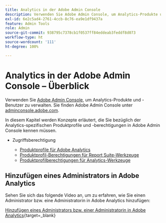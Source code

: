 ```yaml
---
title: Analytics in der Adobe Admin Console
description: Verwenden Sie Adobe Admin Console, um Analytics-Produkte und -Benutzer zu verwalten.
exl-id: 6e2c5ad4-2761-4ccb-8c76-ea9e1df9437a
feature: Admin Tools
role: Admin
source-git-commit: 938795c7378cb1f0537ff84eddeab3feddf8d073
workflow-type: ht
source-wordcount: '111'
ht-degree: 100%

---
```


# Analytics in der Adobe Admin Console – Überblick

Verwenden Sie [Adobe Admin Console](https://helpx.adobe.com/de/enterprise/using/admin-console.html), um Analytics-Produkte und -Benutzer zu verwalten. Sie finden Adobe Admin Console unter [adminconsole.adobe.com](https://adminconsole.adobe.com/).

In diesem Kapitel werden Konzepte erläutert, die Sie bezüglich der Analytics-spezifischen Produktprofile und -berechtigungen in Adobe Admin Console kennen müssen.

* Zugriffsberechtigung

   * [Produktprofile für Adobe Analytics](/help/admin/admin-console/permissions/product-profile.md)
   * [Produktprofil-Berechtigungen für Report Suite-Werkzeuge](/help/admin/admin-console/permissions/report-suite-tools.md)
   * [Produktprofilberechtigungen für Analytics-Werkzeuge](/help/admin/admin-console/permissions/analytics-tools.md)

## Hinzufügen eines Administrators in Adobe Analytics

Sehen Sie sich das folgende Video an, um zu erfahren, wie Sie einen Administrator bzw. eine Administratorin in Adobe Analytics hinzufügen:

[Hinzufügen eines Administrators bzw. einer Administratorin in Adobe Analytics](https://video.tv.adobe.com/v/37648/?quality=12){target=_blank}
